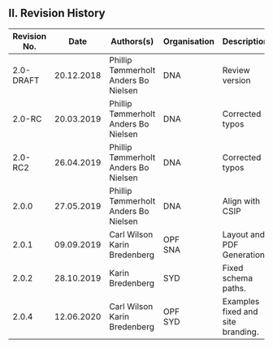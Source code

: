
## II. Revision History

| Revision No. | Date       | Authors(s)                       | Organisation | Description                                                           |
|--------------|------------|----------------------------------|--------------|----------------------------|
| 2.0-DRAFT    | 20.12.2018 | Phillip Tømmerholt <br/>Anders Bo Nielsen | DNA | Review version             |
| 2.0-RC       | 20.03.2019 | Phillip Tømmerholt <br/>Anders Bo Nielsen | DNA | Corrected typos            |
| 2.0-RC2      | 26.04.2019 | Phillip Tømmerholt <br/>Anders Bo Nielsen | DNA | Corrected typos            |
| 2.0.0        | 27.05.2019 | Phillip Tømmerholt <br/>Anders Bo Nielsen | DNA | Align with CSIP            |
| 2.0.1        | 09.09.2019 | Carl Wilson <br/>Karin Bredenberg         | OPF <br/>SNA| Layout and PDF Generation  |
| 2.0.2        | 28.10.2019 | Karin Bredenberg                          | SYD | Fixed schema paths. |
| 2.0.4        | 12.06.2020 | Carl Wilson <br/>Karin Bredenberg         | OPF <br/>SYD | Examples fixed and site branding. |
